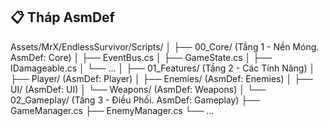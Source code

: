 ## 📋 Tháp AsmDef
Assets/MrX/EndlessSurvivor/Scripts/
│
├── 00_Core/            (Tầng 1 - Nền Móng. AsmDef: Core)
│   ├── EventBus.cs
│   ├── GameState.cs
│   ├── IDamageable.cs
│   └── ...
│
├── 01_Features/        (Tầng 2 - Các Tính Năng)
│   ├── Player/         (AsmDef: Player)
│   ├── Enemies/        (AsmDef: Enemies)
│   ├── UI/             (AsmDef: UI)
│   └── Weapons/        (AsmDef: Weapons)
│
└── 02_Gameplay/        (Tầng 3 - Điều Phối. AsmDef: Gameplay)
    ├── GameManager.cs
    ├── EnemyManager.cs
    └── ...